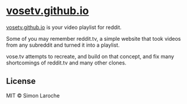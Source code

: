 # [vosetv.github.io](https://vosetv.github.io)

[vosetv.github.io](https://vosetv.github.io) is your video playlist for reddit.

Some of you may remember reddit.tv, a simple website that took videos from any subreddit and turned it into a playlist.

vose.tv attempts to recreate, and build on that concept, and fix many shortcomings of reddit.tv and many other clones.

## License

MIT © Simon Laroche
